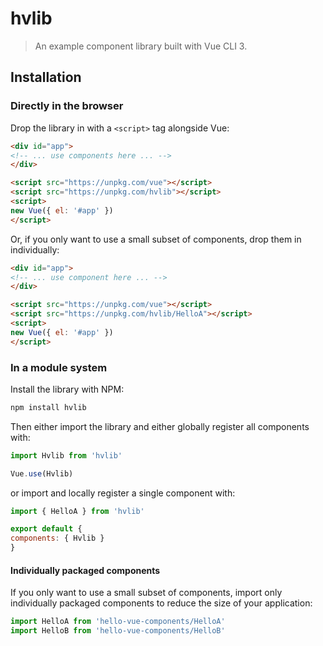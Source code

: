 
# hvlib

> An example component library built with Vue CLI 3.

## Installation

### Directly in the browser

Drop the library in with a `<script>` tag alongside Vue:

```html
<div id="app">
<!-- ... use components here ... -->
</div>

<script src="https://unpkg.com/vue"></script>
<script src="https://unpkg.com/hvlib"></script>
<script>
new Vue({ el: '#app' })
</script>
```

Or, if you only want to use a small subset of components, drop them in individually:

```html
<div id="app">
<!-- ... use component here ... -->
</div>

<script src="https://unpkg.com/vue"></script>
<script src="https://unpkg.com/hvlib/HelloA"></script>
<script>
new Vue({ el: '#app' })
</script>
```

### In a module system

Install the library with NPM:

```bash
npm install hvlib
```

Then either import the library and either globally register all components with:

```js
import Hvlib from 'hvlib'

Vue.use(Hvlib)
```

or import and locally register a single component with:

```js
import { HelloA } from 'hvlib'

export default {
components: { Hvlib }
}
```

#### Individually packaged components

If you only want to use a small subset of components, import only individually packaged components to reduce the size of your application:

```js
import HelloA from 'hello-vue-components/HelloA'
import HelloB from 'hello-vue-components/HelloB'
```
